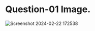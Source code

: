 # Question-01 Image.
![Screenshot 2024-02-22 172538](https://github.com/Khush0031/pw-skills-full-stack-web-dev-assignment-solution/assets/121889921/44fd3f7d-537f-4fb8-af61-a3c6163bb65c)
